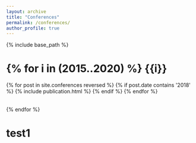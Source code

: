 ```yaml
---
layout: archive
title: "Conferences"
permalink: /conferences/
author_profile: true
---
```


<!-- {% if site.author.googlescholar %}
  You can also find my articles on <u><a href="{{author.googlescholar}}">my Google Scholar profile</a>.</u>
{% endif %} -->

{% include base_path %}


{% for i in (2015..2020) %}
{{i}}
=====
<table>
{% for post in site.conferences reversed %}
  {% if post.date contains '2018' %}
    <tr>{% include publication.html %}</tr>
  {% endif %}
{% endfor %}
</table>

<!-- <table>
{% for post in site.conferences reversed %}
  <tr>{% include publication.html %}</tr>
{% endfor %}
</table> -->

{% endfor %}

test1
=====


